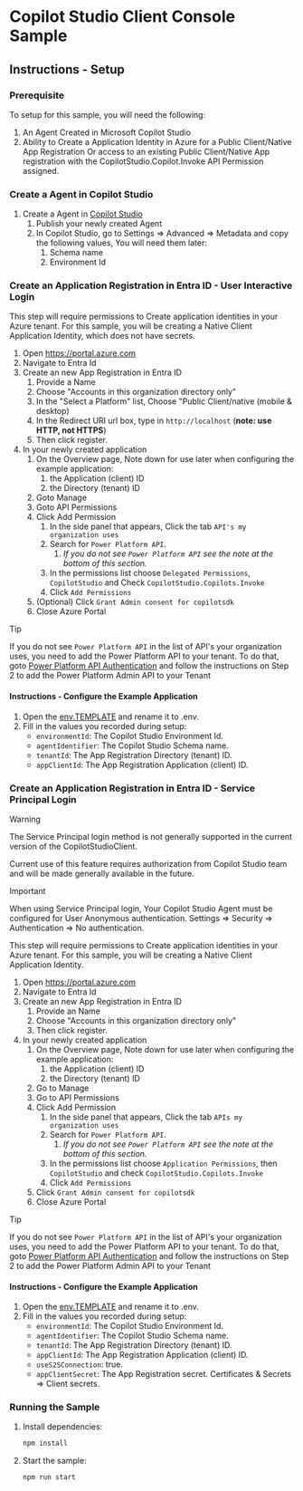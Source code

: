# Copilot Studio Client Console Sample

## Instructions - Setup

### Prerequisite

To setup for this sample, you will need the following:

1. An Agent Created in Microsoft Copilot Studio
1. Ability to Create a Application Identity in Azure for a Public Client/Native App Registration Or access to an existing Public Client/Native App registration with the CopilotStudio.Copilot.Invoke API Permission assigned. 

### Create a Agent in Copilot Studio

1. Create a Agent in [Copilot Studio](https://copilotstudio.microsoft.com)
    1. Publish your newly created Agent
    1. In Copilot Studio, go to Settings => Advanced => Metadata and copy the following values, You will need them later:
        1. Schema name
        1. Environment Id

### Create an Application Registration in Entra ID - User Interactive Login

This step will require permissions to Create application identities in your Azure tenant. For this sample, you will be creating a Native Client Application Identity, which does not have secrets.

1. Open https://portal.azure.com 
1. Navigate to Entra Id
1. Create an new App Registration in Entra ID 
    1. Provide a Name
    1. Choose "Accounts in this organization directory only"
    1. In the "Select a Platform" list, Choose "Public Client/native (mobile & desktop) 
    1. In the Redirect URI url box, type in `http://localhost` (**note: use HTTP, not HTTPS**)
    1. Then click register.
1. In your newly created application
    1. On the Overview page, Note down for use later when configuring the example application:
        1. the Application (client) ID
        1. the Directory (tenant) ID
    1. Goto Manage
    1. Goto API Permissions
    1. Click Add Permission
        1. In the side panel that appears, Click the tab `API's my organization uses`
        1. Search for `Power Platform API`.
            1. *If you do not see `Power Platform API` see the note at the bottom of this section.*
        1. In the permissions list choose `Delegated Permissions`, `CopilotStudio` and Check `CopilotStudio.Copilots.Invoke`
        1. Click `Add Permissions`
    1. (Optional) Click `Grant Admin consent for copilotsdk`
    1. Close Azure Portal

> [!TIP]
> If you do not see `Power Platform API` in the list of API's your organization uses, you need to add the Power Platform API to your tenant. To do that, goto [Power Platform API Authentication](https://learn.microsoft.com/power-platform/admin/programmability-authentication-v2#step-2-configure-api-permissions) and follow the instructions on Step 2 to add the Power Platform Admin API to your Tenant

#### Instructions - Configure the Example Application

1. Open the [env.TEMPLATE](./copilotstudio/env.TEMPLATE) and rename it to .env.
2. Fill in the values you recorded during setup:
    - `environmentId`: The Copilot Studio Environment Id.
    - `agentIdentifier`: The Copilot Studio Schema name.
    - `tenantId`: The App Registration Directory (tenant) ID.
    - `appClientId`: The App Registration Application (client) ID.

### Create an Application Registration in Entra ID - Service Principal Login

> [!Warning]
> The Service Principal login method is not generally supported in the current version of the CopilotStudioClient. 
> 
> Current use of this feature requires authorization from Copilot Studio team and will be made generally available in the future.

> [!IMPORTANT]
> When using Service Principal login, Your Copilot Studio Agent must be configured for User Anonymous authentication. Settings => Security => Authentication => No authentication.

This step will require permissions to Create application identities in your Azure tenant. For this sample, you will be creating a Native Client Application Identity.

1. Open https://portal.azure.com 
1. Navigate to Entra Id
1. Create an new App Registration in Entra ID 
    1. Provide an Name
    1. Choose "Accounts in this organization directory only"
    1. Then click register.
1. In your newly created application
    1. On the Overview page, Note down for use later when configuring the example application:
        1. the Application (client) ID
        1. the Directory (tenant) ID
    1. Go to Manage
    1. Go to API Permissions
    1. Click Add Permission
        1. In the side panel that appears, Click the tab `APIs my organization uses`
        1. Search for `Power Platform API`.
            1. *If you do not see `Power Platform API` see the note at the bottom of this section.*
        1. In the permissions list choose `Application Permissions`, then `CopilotStudio` and check `CopilotStudio.Copilots.Invoke`
        1. Click `Add Permissions`
    1. Click `Grant Admin consent for copilotsdk`
    1. Close Azure Portal

> [!TIP]
> If you do not see `Power Platform API` in the list of API's your organization uses, you need to add the Power Platform API to your tenant. To do that, goto [Power Platform API Authentication](https://learn.microsoft.com/power-platform/admin/programmability-authentication-v2#step-2-configure-api-permissions) and follow the instructions on Step 2 to add the Power Platform Admin API to your Tenant

#### Instructions - Configure the Example Application

1. Open the [env.TEMPLATE](./copilotstudio/env.TEMPLATE) and rename it to .env.
2. Fill in the values you recorded during setup:
    - `environmentId`: The Copilot Studio Environment Id.
    - `agentIdentifier`: The Copilot Studio Schema name.
    - `tenantId`: The App Registration Directory (tenant) ID.
    - `appClientId`: The App Registration Application (client) ID.
    - `useS2SConnection`: true.
    - `appClientSecret`: The App Registration secret. Certificates & Secrets => Client secrets.

### Running the Sample

1. Install dependencies:
   ```bash
   npm install
   ```

2. Start the sample:
   ```bash
   npm run start
   ```